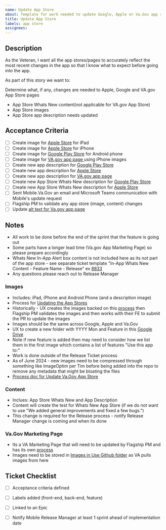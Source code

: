 ```yaml
---
name: Update App Store
about: Template for work needed to update Google, Apple or Va.Gov app store content and images 
title: Update App Store
labels: app store
assignees:
---
```



## Description 
As the Veteran, I want all the app stores/pages to accurately reflect the most recent changes in the app so that I know what to expect before going into the app. 

As part of this story we want to: 

<!-- List the desired outcome(s) for this ticket -->  
Determine what, if any, changes are needed to Apple, Google and VA.gov App Store pages
-  App Store Whats New content(not applicable for VA.gov App Store)
-  App Store images
-  App Store app description needs updated 

## Acceptance Criteria
<!-- Add a checkbox for each item required to fulfill the user story/issue. -->  
- [ ]  Create image for [Apple Store](https://apps.apple.com/us/app/va-health-and-benefits/id1559609596?platform=ipad) for iPad
- [ ]  Create image for [Apple Store](https://apps.apple.com/us/app/va-health-and-benefits/id1559609596?platform=iphone) for iPhone
- [ ]  Create image for [Google Play Store](https://play.google.com/store/apps/details?id=gov.va.mobileapp&hl=en_US&gl=US) for Android phone
- [ ]  Create image for [VA.gov app page ](https://mobile.va.gov/app/va-health-and-benefits) using iPhone images
- [ ]  Create new app description for [Google Play Store](https://play.google.com/store/apps/details?id=gov.va.mobileapp&hl=en_US&gl=US)
- [ ]  Create new app description for [Apple Store](https://apps.apple.com/us/app/va-health-and-benefits/id1559609596?platform=iphone)
- [ ]  Create new app description for [VA.gov app page](https://mobile.va.gov/app/va-health-and-benefits)
- [ ]  Create new App Store Whats New description for [Google Play Store](https://play.google.com/store/apps/details?id=gov.va.mobileapp&hl=en_US&gl=US)
- [ ]  Create new App Store Whats New description for [Apple Store](https://apps.apple.com/us/app/va-health-and-benefits/id1559609596?platform=iphone)
- [ ]  Sent Mobile.Va.Gov an email and Microsoft Teams communication with Mobile's update request
- [ ]  Flagship PM to validate any app store (image, content) changes 
- [ ]  Update [alt text for Va.gov app page](https://github.com/department-of-veterans-affairs/va.gov-team/blob/master/products/va-mobile-app/Teams/QA%20and%20Release/Release%20Management%20/Go%20to%20Market/VA.Gov%20App%20Store%20Page/Images%20In%20Use/Alt%20Text%20Image.md)

## Notes 
- All work to be done before the end of the sprint that the feature is going out
- Some parts have a longer lead time (Va.gov App Marketing Page) so please prepare accordingly
- Whats New In-App Alert box content is not included here as its not part of the app store - see separate ticket template "In-App Whats New Content - Feature Name - Release" ex [8833](https://app.zenhub.com/workspaces/va-mobile-60f1a34998bc75000f2a489f/issues/gh/department-of-veterans-affairs/va-mobile-app/8833) 
- Any questions please reach out to Release Manager 

### Images
- Includes: iPad, iPhone and Android Phone (and a description image) 
- Process for [Updating the App Stores](https://department-of-veterans-affairs.github.io/va-mobile-app/docs/Operations/Updating%20the%20App%20Stores/)
- Historically - UX creates the images backed on this [process](https://department-of-veterans-affairs.github.io/va-mobile-app/docs/Operations/Updating%20the%20App%20Stores/#designer-update-the-app-store-images) then Flagship PM validates the images and then works with their FE to submit the PR to update the images
- Images should be the same across Google, Apple and Va.Gov
- UX to create a new folder with YYYY Mon and Feature in this [Google Drive](https://drive.google.com/drive/folders/1t_WOjaZkJKNR9oXEMczjtIePAFef2ym6)
- Note if new feature is added then may need to consider how we list them in the first image which contains a list of features "Use this app to:"
- Work is done outside of the Release Ticket process
- As of June 2024 - new images need to be compressed through something like ImageOptim per Tim before being added into the repo to remove any metadata that might be bloating the files
- [Process doc for Update Va.Gov App Store ](https://github.com/department-of-veterans-affairs/va.gov-team/tree/master/products/va-mobile-app/releases/Va.Gov%20APp%20Store)

### Content
- Inclues: App Store Whats New and App Description 
- Content will create the test for Whats New App Store (if we do not want to use "We added general improvements and fixed a few bugs.")
- This change is required for the Release process - notify Release Manager change is coming and when its done 
 

### Va.Gov Marketing Page
- Its a VA Marketing Page that will need to be updated by Flagship PM and has its own [process](https://github.com/department-of-veterans-affairs/va.gov-team/tree/master/products/va-mobile-app/Teams/QA%20and%20Release/Release%20Management%20/Go%20to%20Market/VA%20Call%20Center%20Process)
- Images need to be stored in [Images in Use Github folder](https://github.com/department-of-veterans-affairs/va.gov-team/tree/master/products/va-mobile-app/Teams/QA%20and%20Release/Release%20Management%20/Go%20to%20Market/VA.Gov%20App%20Store%20Page/Images%20In%20Use) as VA pulls images from here


 


## Ticket Checklist

- [ ] Acceptance criteria defined
- [ ] Labels added (front-end, back-end, feature)
- [ ] Linked to an Epic
- [ ] Notify Mobile Release Manager at least 1 sprint ahead of implementation date 

